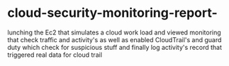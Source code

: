 # cloud-security-monitoring-report-
lunching the Ec2 that simulates a cloud work load and viewed monitoring that check traffic and activity's as well as enabled CloudTrail's and guard duty which check for suspicious stuff and finally log activity's record that triggered real data for cloud trail  
